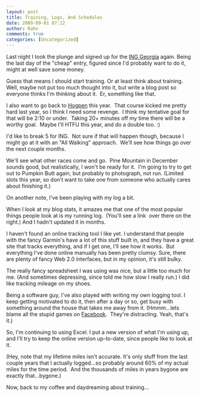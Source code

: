 ```yaml
---
layout: post
title: Training, Logs, And Schedules
date: 2009-09-01 07:12
author: Rahn
comments: true
categories: [Uncategorized]
---
```

Last night I took the plunge and signed up for the <a href="http://www.inggeorgiamarathon.com">ING Georgia</a> again. Being the last day of the "cheap" entry, figured since I'd probably want to do it, might at well save some money.

Guess that means I should start training. Or at least think about training. Well, maybe not put too much thought into it, but write a blog post so everyone thinks I'm thinking about it.  Er, something like that.

I also want to go back to <a href="http://www.gonesomewhere.com/?p=341">Hogpen</a> this year.  That course kicked me pretty hard last year, so I think I need some revenge.  I think my tentative goal for that will be 2:10 or under.  Taking 20+ minutes off my time there will be a worthy goal.  Maybe I'll HTFU this year, and do a double too. :)

I'd like to break 5 for ING.  Not sure if that will happen though, because I might go at it with an "All Walking" approach.  We'll see how things go over the next couple months.

We'll see what other races come and go.  Pine Mountain in December sounds good, but realistically, I won't be ready for it.  I'm going to try to get out to Pumpkin Butt again, but probably to photograph, not run. (Limited slots this year, so don't want to take one from someone who actually cares about finishing it.)

On another note, I've been playing with my log a bit.

When I look at my blog stats, it amazes me that one of the most popular things people look at is my running log.  (You'll see a link  over there on the right.) And I hadn't updated it in months.

I haven't found an online tracking tool I like yet. I understand that people with the fancy Garmin's have a lot of this stuff built in, and they have a great site that tracks everything, and if I get one, I'll see how it works.  But everything I've done online manually has been pretty clumsy. Sure, there are plenty of fancy Web 2.0 interfaces, but in my opinion, it's still bulky.

The really fancy spreadsheet I was using was nice, but a little too much for me. (And sometimes depressing, since told me how slow I really run.) I did like tracking mileage on my shoes.

Being a software guy, I've also played with writing my own logging tool. I keep getting motivated to do it, then after a day or so, get busy with something around the house that takes me away from it. (Hmmm...lets blame all the stupid games on <a href="http://www.facebook.com">Facebook</a>.  They're distracting. Yeah, that's it.)

So, I'm continuing to using Excel. I put a new version of what I'm using up, and I'll try to keep the online version up-to-date, since people like to look at it.

(Hey, note that my lifetime miles isn't accurate. It's only stuff from the last couple years that I actually logged...so probably around 60% of my actual miles for the time period.  And the thousands of miles in years bygone are exactly that...bygone.)

Now, back to my coffee and daydreaming about training...
